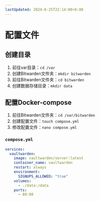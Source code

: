```yaml
---
lastUpdated: 2024-8-25T22:14:00+8:00
---
```


# 配置文件

## 创建目录

1. 前往var目录：```cd /var```
2. 创建Bitwarden文件夹：```mkdir bitwarden```
3. 前往Bitwarden文件夹：```cd bitwarden```
4. 创建数据存储目录：```mkdir data```

## 配置Docker-compose

1. 前往Bitwarden文件夹：```cd /var/bitwarden```
2. 创建配置文件：```touch compose.yml```
3. 修改配置文件：```nano compose.yml```

### ```compose.yml```

```yml
services:
  vaultwarden:
    image: vaultwarden/server:latest
    container_name: vaultwarden
    restart: always
    environment:
      SIGNUPS_ALLOWED: "true"
    volumes:
      - ./data:/data
    ports:
      - 80:80
```